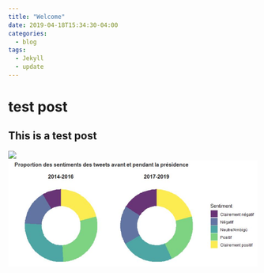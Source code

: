 ```yaml
---
title: "Welcome"
date: 2019-04-18T15:34:30-04:00
categories:
  - blog
tags:
  - Jekyll
  - update
---
```


# test post

## This is a test post

<img src="/assets/images/bio-photo.jpg">

<img src="/assets/images/sentiment_proportion.JPG">

